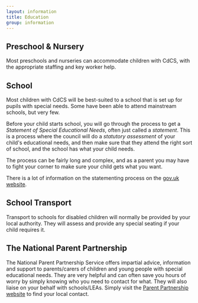 ```yaml
---
layout: information
title: Education
group: information
---
```


## Preschool & Nursery

Most preschools and nurseries can accommodate children with CdCS, with the appropriate staffing and key worker help.

## School

Most children with CdCS will be best-suited to a school that is set up for pupils with special needs. Some have been able to attend mainstream schools, but very few.

Before your child starts school, you will go through the process to get a *Statement of Special Educational Needs*, often just called a *statement*. This is a process where the council will do a *statutory assessment* of your child's educational needs, and then make sure that they attend the right sort of school, and the school has what your child needs. 

The process can be fairly long and complex, and as a parent you may have to fight your corner to make sure your child gets what you want.

There is a lot of information on the statementing process on the [gov.uk website](https://www.gov.uk/children-with-special-educational-needs).

## School Transport

Transport to schools for disabled children will normally be provided by your local authority. They will assess and provide any special seating if your child requires it.

## The National Parent Partnership

The National Parent Partnership Service offers impartial advice, information and support to parents/carers of children and young people with special educational needs. They are very helpful and can often save you hours of worry by simply knowing who you need to contact for what. They will also liaise on your behalf with schools/LEAs. Simply visit the [Parent Partnership website](http://www.parentpartnership.org.uk) to find your local contact.